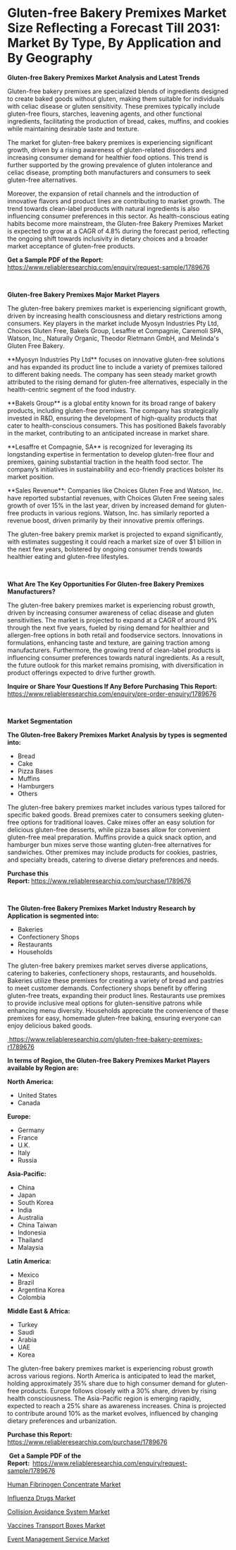 <p><h1>Gluten-free Bakery Premixes Market Size Reflecting a Forecast Till 2031: Market By Type, By Application and By Geography</h1></p><p><strong>Gluten-free Bakery Premixes Market Analysis and Latest Trends</strong></p>
<p><p>Gluten-free bakery premixes are specialized blends of ingredients designed to create baked goods without gluten, making them suitable for individuals with celiac disease or gluten sensitivity. These premixes typically include gluten-free flours, starches, leavening agents, and other functional ingredients, facilitating the production of bread, cakes, muffins, and cookies while maintaining desirable taste and texture.</p><p>The market for gluten-free bakery premixes is experiencing significant growth, driven by a rising awareness of gluten-related disorders and increasing consumer demand for healthier food options. This trend is further supported by the growing prevalence of gluten intolerance and celiac disease, prompting both manufacturers and consumers to seek gluten-free alternatives.</p><p>Moreover, the expansion of retail channels and the introduction of innovative flavors and product lines are contributing to market growth. The trend towards clean-label products with natural ingredients is also influencing consumer preferences in this sector. As health-conscious eating habits become more mainstream, the Gluten-free Bakery Premixes Market is expected to grow at a CAGR of 4.8% during the forecast period, reflecting the ongoing shift towards inclusivity in dietary choices and a broader market acceptance of gluten-free products.</p></p>
<p><strong>Get a Sample PDF of the Report:&nbsp;</strong> <a href="https://www.reliableresearchiq.com/enquiry/request-sample/1789676?utm_campaign=1141&utm_medium=2&utm_source=Github&utm_content=ia&utm_term=20122024&utm_id=gluten-free-bakery-premixes">https://www.reliableresearchiq.com/enquiry/request-sample/1789676</a></p>
<p>&nbsp;</p>
<p><strong>Gluten-free Bakery Premixes Major Market Players</strong></p>
<p><p>The gluten-free bakery premixes market is experiencing significant growth, driven by increasing health consciousness and dietary restrictions among consumers. Key players in the market include Myosyn Industries Pty Ltd, Choices Gluten Free, Bakels Group, Lesaffre et Compagnie, Caremoli SPA, Watson, Inc., Naturally Organic, Theodor Rietmann GmbH, and Melinda's Gluten Free Bakery.</p><p>**Myosyn Industries Pty Ltd** focuses on innovative gluten-free solutions and has expanded its product line to include a variety of premixes tailored to different baking needs. The company has seen steady market growth attributed to the rising demand for gluten-free alternatives, especially in the health-centric segment of the food industry.</p><p>**Bakels Group** is a global entity known for its broad range of bakery products, including gluten-free premixes. The company has strategically invested in R&D, ensuring the development of high-quality products that cater to health-conscious consumers. This has positioned Bakels favorably in the market, contributing to an anticipated increase in market share.</p><p>**Lesaffre et Compagnie, SA** is recognized for leveraging its longstanding expertise in fermentation to develop gluten-free flour and premixes, gaining substantial traction in the health food sector. The company’s initiatives in sustainability and eco-friendly practices bolster its market position.</p><p>**Sales Revenue**: Companies like Choices Gluten Free and Watson, Inc. have reported substantial revenues, with Choices Gluten Free seeing sales growth of over 15% in the last year, driven by increased demand for gluten-free products in various regions. Watson, Inc. has similarly reported a revenue boost, driven primarily by their innovative premix offerings.</p><p>The gluten-free bakery premix market is projected to expand significantly, with estimates suggesting it could reach a market size of over $1 billion in the next few years, bolstered by ongoing consumer trends towards healthier eating and gluten-free lifestyles.</p></p>
<p>&nbsp;</p>
<p><strong>What Are The Key Opportunities For Gluten-free Bakery Premixes Manufacturers?</strong></p>
<p><p>The gluten-free bakery premixes market is experiencing robust growth, driven by increasing consumer awareness of celiac disease and gluten sensitivities. The market is projected to expand at a CAGR of around 9% through the next five years, fueled by rising demand for healthier and allergen-free options in both retail and foodservice sectors. Innovations in formulations, enhancing taste and texture, are gaining traction among manufacturers. Furthermore, the growing trend of clean-label products is influencing consumer preferences towards natural ingredients. As a result, the future outlook for this market remains promising, with diversification in product offerings expected to drive further growth.</p></p>
<p><strong>Inquire or Share Your Questions If Any Before Purchasing This Report:</strong> <a href="https://www.reliableresearchiq.com/enquiry/pre-order-enquiry/1789676?utm_campaign=1141&utm_medium=2&utm_source=Github&utm_content=ia&utm_term=20122024&utm_id=gluten-free-bakery-premixes">https://www.reliableresearchiq.com/enquiry/pre-order-enquiry/1789676</a></p>
<p>&nbsp;</p>
<p><strong>Market Segmentation</strong></p>
<p><strong>The Gluten-free Bakery Premixes Market Analysis by types is segmented into:</strong></p>
<p><ul><li>Bread</li><li>Cake</li><li>Pizza Bases</li><li>Muffins</li><li>Hamburgers</li><li>Others</li></ul></p>
<p><p>The gluten-free bakery premixes market includes various types tailored for specific baked goods. Bread premixes cater to consumers seeking gluten-free options for traditional loaves. Cake mixes offer an easy solution for delicious gluten-free desserts, while pizza bases allow for convenient gluten-free meal preparation. Muffins provide a quick snack option, and hamburger bun mixes serve those wanting gluten-free alternatives for sandwiches. Other premixes may include products for cookies, pastries, and specialty breads, catering to diverse dietary preferences and needs.</p></p>
<p><strong>Purchase this Report:&nbsp;</strong><a href="https://www.reliableresearchiq.com/purchase/1789676?utm_campaign=1141&utm_medium=2&utm_source=Github&utm_content=ia&utm_term=20122024&utm_id=gluten-free-bakery-premixes">https://www.reliableresearchiq.com/purchase/1789676</a></p>
<p>&nbsp;</p>
<p><strong>The Gluten-free Bakery Premixes Market Industry Research by Application is segmented into:</strong></p>
<p><ul><li>Bakeries</li><li>Confectionery Shops</li><li>Restaurants</li><li>Households</li></ul></p>
<p><p>The gluten-free bakery premixes market serves diverse applications, catering to bakeries, confectionery shops, restaurants, and households. Bakeries utilize these premixes for creating a variety of bread and pastries to meet customer demands. Confectionery shops benefit by offering gluten-free treats, expanding their product lines. Restaurants use premixes to provide inclusive meal options for gluten-sensitive patrons while enhancing menu diversity. Households appreciate the convenience of these premixes for easy, homemade gluten-free baking, ensuring everyone can enjoy delicious baked goods.</p></p>
<p><a href="https://www.reliableresearchiq.com/gluten-free-bakery-premixes-r1789676?utm_campaign=1141&utm_medium=2&utm_source=Github&utm_content=ia&utm_term=20122024&utm_id=gluten-free-bakery-premixes">&nbsp;https://www.reliableresearchiq.com/gluten-free-bakery-premixes-r1789676</a></p>
<p><strong>In terms of Region, the Gluten-free Bakery Premixes Market Players available by Region are:</strong></p>
<p>
    <p> <strong> North America: </strong>
        <ul>
            <li>United States</li>
            <li>Canada</li>
        </ul>
        </p> 
    <p> <strong> Europe: </strong>
        <ul>
            <li>Germany</li>
            <li>France</li>
            <li>U.K.</li>
            <li>Italy</li>
            <li>Russia</li>
        </ul>
        </p> 
    <p> <strong> Asia-Pacific: </strong>
        <ul>
            <li>China</li>
            <li>Japan</li>
            <li>South Korea</li>
            <li>India</li>
            <li>Australia</li>
            <li>China Taiwan</li>
            <li>Indonesia</li>
            <li>Thailand</li>
            <li>Malaysia</li>
        </ul>
        </p> 
    <p> <strong> Latin America: </strong>
        <ul>
            <li>Mexico</li>
            <li>Brazil</li>
            <li>Argentina Korea</li>
            <li>Colombia</li>
        </ul>
        </p> 
    <p> <strong> Middle East & Africa: </strong>
        <ul>
            <li>Turkey</li>
            <li>Saudi</li>
            <li>Arabia</li>
            <li>UAE</li>
            <li>Korea</li>
        </ul>
    </p>
    </p>
<p><p>The gluten-free bakery premixes market is experiencing robust growth across various regions. North America is anticipated to lead the market, holding approximately 35% share due to high consumer demand for gluten-free products. Europe follows closely with a 30% share, driven by rising health consciousness. The Asia-Pacific region is emerging rapidly, expected to reach a 25% share as awareness increases. China is projected to contribute around 10% as the market evolves, influenced by changing dietary preferences and urbanization.</p></p>
<p><strong>Purchase this Report: </strong><a href="https://www.reliableresearchiq.com/purchase/1789676?utm_campaign=1141&utm_medium=2&utm_source=Github&utm_content=ia&utm_term=20122024&utm_id=gluten-free-bakery-premixes">https://www.reliableresearchiq.com/purchase/1789676</a></p>
<p>&nbsp;<strong>Get a Sample PDF of the Report:&nbsp;&nbsp;</strong><a href="https://www.reliableresearchiq.com/enquiry/request-sample/1789676?utm_campaign=1141&utm_medium=2&utm_source=Github&utm_content=ia&utm_term=20122024&utm_id=gluten-free-bakery-premixes">https://www.reliableresearchiq.com/enquiry/request-sample/1789676</a></p>
<p><strong></strong></p>
<p><p><a href="https://www.linkedin.com/pulse/human-fibrinogen-concentrate-market-insight-financial-4hyrf?utm_campaign=1141&utm_medium=2&utm_source=Github&utm_content=ia&utm_term=20122024&utm_id=gluten-free-bakery-premixes">Human Fibrinogen Concentrate Market</a></p><p><a href="https://www.linkedin.com/pulse/strategic-roadmap-global-influenza-drugs-market-insights-xqh5f?utm_campaign=1141&utm_medium=2&utm_source=Github&utm_content=ia&utm_term=20122024&utm_id=gluten-free-bakery-premixes">Influenza Drugs Market</a></p><p><a href="https://www.linkedin.com/pulse/projected-growth-collision-avoidance-system-market-size-scope-tqyyf?utm_campaign=1141&utm_medium=2&utm_source=Github&utm_content=ia&utm_term=20122024&utm_id=gluten-free-bakery-premixes">Collision Avoidance System Market</a></p><p><a href="https://github.com/juniordelafrance/Market-Research-Report-List-5/blob/main/vaccines-transport-boxes-market.md?utm_campaign=1141&utm_medium=2&utm_source=Github&utm_content=ia&utm_term=20122024&utm_id=gluten-free-bakery-premixes">Vaccines Transport Boxes Market</a></p><p><a href="https://www.linkedin.com/pulse/event-management-service-market-soar-113-cagr-from-2024--5vmkf?utm_campaign=1141&utm_medium=2&utm_source=Github&utm_content=ia&utm_term=20122024&utm_id=gluten-free-bakery-premixes">Event Management Service Market</a></p></p>